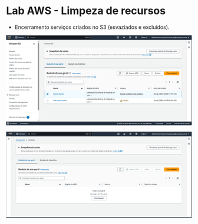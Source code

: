 # Lab AWS - Limpeza de recursos

- Encerramento serviços criados no S3 (esvaziados e excluídos).

![Excluindo buckets](capturas/excluindo-buckets1.png)

![Excluindo buckets](capturas/excluindo-buckets2.png)